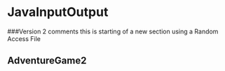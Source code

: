 # JavaInputOutput

###Version 2 comments
this is starting of a new section using a Random Access File
## AdventureGame2
